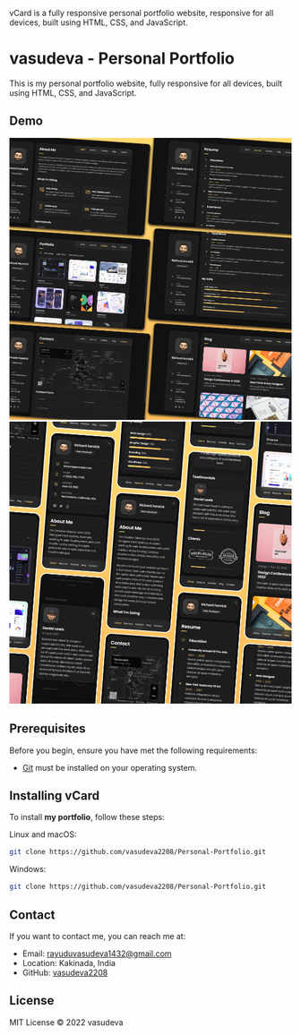 vCard is a fully responsive personal portfolio website, responsive for all devices, built using HTML, CSS, and JavaScript.

# vasudeva - Personal Portfolio

This is my personal portfolio website, fully responsive for all devices, built using HTML, CSS, and JavaScript.

## Demo


![Portfolio Desktop Demo](./website-demo-image/desktop.png "Desktop Demo")
![Portfolio Mobile Demo](./website-demo-image/mobile.png "Mobile Demo")

## Prerequisites


Before you begin, ensure you have met the following requirements:

* [Git](https://git-scm.com/downloads "Download Git") must be installed on your operating system.

## Installing vCard


To install **my portfolio**, follow these steps:

Linux and macOS:

```bash
git clone https://github.com/vasudeva2208/Personal-Portfolio.git
```

Windows:

```bash
git clone https://github.com/vasudeva2208/Personal-Portfolio.git
```


## Contact

If you want to contact me, you can reach me at:

- Email: rayuduvasudeva1432@gmail.com
- Location: Kakinada, India
- GitHub: [vasudeva2208](https://github.com/vasudeva2208)

## License

MIT License © 2022 vasudeva
